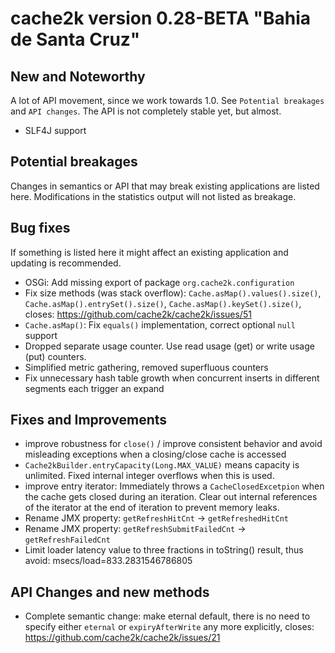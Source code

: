# cache2k version 0.28-BETA "Bahia de Santa Cruz"

## New and Noteworthy

A lot of API movement, since we work towards 1.0. See `Potential breakages` and `API changes`.
The API is not completely stable yet, but almost.

- SLF4J support

## Potential breakages

Changes in semantics or API that may break existing applications are listed here. 
Modifications in the statistics output will not listed as breakage.

## Bug fixes

If something is listed here it might affect an existing application and updating is recommended.

- OSGi: Add missing export of package `org.cache2k.configuration`
- Fix size methods (was stack overflow): `Cache.asMap().values().size()`, `Cache.asMap().entrySet().size()`, `Cache.asMap().keySet().size()`, 
  closes: https://github.com/cache2k/cache2k/issues/51
- `Cache.asMap()`: Fix `equals()` implementation, correct optional `null` support
- Dropped separate usage counter. Use read usage (get) or write usage (put) counters.
- Simplified metric gathering, removed superfluous counters
- Fix unnecessary hash table growth when concurrent inserts in different segments each trigger an expand

## Fixes and Improvements

- improve robustness for `close()` / improve consistent behavior and avoid misleading exceptions when a closing/close cache is accessed
- `Cache2kBuilder.entryCapacity(Long.MAX_VALUE)` means capacity is unlimited. Fixed internal integer overflows when this is used.
- improve entry iterator: Immediately throws a `CacheClosedExcetpion` when the cache gets closed during an iteration. Clear out
  internal references of the iterator at the end of iteration to prevent memory leaks.
- Rename JMX property: `getRefreshHitCnt` -> `getRefreshedHitCnt`  
- Rename JMX property: `getRefreshSubmitFailedCnt` -> `getRefreshFailedCnt`  
- Limit loader latency value to three fractions in toString() result, thus avoid: msecs/load=833.2831546786805
 
## API Changes and new methods

- Complete semantic change: make eternal default, there is no need to specify either `eternal` or `expiryAfterWrite` any 
  more explicitly, closes: https://github.com/cache2k/cache2k/issues/21